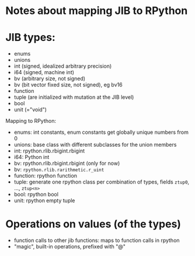 Notes about mapping JIB to RPython
=

JIB types:
==

- enums
- unions
- int (signed, idealized arbitrary precision)
- i64 (signed, machine int)
- bv (arbitrary size, not signed)
- bv<num> (bit vector fixed size, not signed), eg bv16
- function
- tuple (are initialized with mutation at the JIB level)
- bool
- unit (="void")

Mapping to RPython:

- enums: int constants, enum constants get globally unique numbers from 0
- unions: base class with different subclasses for the union members
- int: rpython.rlib.rbigint.rbigint
- i64: Python int
- bv: rpython.rlib.rbigint.rbigint (only for now)
- bv<num>: `rpython.rlib.rarithmetic.r_uint`
- function: rpython function
- tuple: generate one rpython class per combination of types, fields `ztup0`, ..., `ztup<n>`
- bool: rpython bool
- unit: rpython empty tuple



Operations on values (of the types)
==

- function calls to other jib functions: maps to function calls in rpython
- "magic", built-in operations, prefixed with "@"


